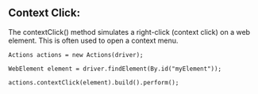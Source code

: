 ﻿## Context Click: ##

The contextClick() method simulates a right-click (context click) on a web element. This is often used to open a context menu.
~~~
Actions actions = new Actions(driver);

WebElement element = driver.findElement(By.id("myElement"));

actions.contextClick(element).build().perform();
~~~
